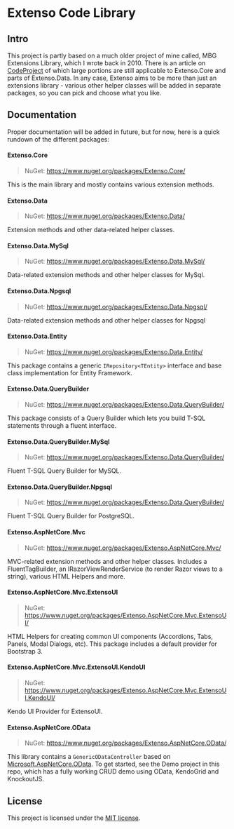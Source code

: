 
# Extenso Code Library

## Intro
This project is partly based on a much older project of mine called, MBG Extensions Library, which I wrote back in 2010. There is an article on [CodeProject](https://www.codeproject.com/Articles/116940/MBG-Extensions-Library) of which large portions are still applicable to Extenso.Core and parts of Extenso.Data. In any case, Extenso aims to be more than just an extensions library - various other helper classes will be added in separate packages, so you can pick and choose what you like.

## Documentation
Proper documentation will be added in future, but for now, here is a quick rundown of the different packages:

#### Extenso.Core
> NuGet: https://www.nuget.org/packages/Extenso.Core/

This is the main library and mostly contains various extension methods.

#### Extenso.Data
> NuGet: https://www.nuget.org/packages/Extenso.Data/

Extension methods and other data-related helper classes.

#### Extenso.Data.MySql
> NuGet: https://www.nuget.org/packages/Extenso.Data.MySql/

Data-related extension methods and other helper classes for MySql.

#### Extenso.Data.Npgsql
> NuGet: https://www.nuget.org/packages/Extenso.Data.Npgsql/

Data-related extension methods and other helper classes for Npgsql

#### Extenso.Data.Entity
> NuGet: https://www.nuget.org/packages/Extenso.Data.Entity/

This package contains a generic `IRepository<TEntity>` interface and base class implementation for Entity Framework.

#### Extenso.Data.QueryBuilder
> NuGet: https://www.nuget.org/packages/Extenso.Data.QueryBuilder/

This package consists of a Query Builder which lets you build T-SQL statements through a fluent interface.

#### Extenso.Data.QueryBuilder.MySql
> NuGet: https://www.nuget.org/packages/Extenso.Data.QueryBuilder/

Fluent T-SQL Query Builder for MySQL.

#### Extenso.Data.QueryBuilder.Npgsql
> NuGet: https://www.nuget.org/packages/Extenso.Data.QueryBuilder/

Fluent T-SQL Query Builder for PostgreSQL.

#### Extenso.AspNetCore.Mvc
> NuGet: https://www.nuget.org/packages/Extenso.AspNetCore.Mvc/

MVC-related extension methods and other helper classes. Includes a FluentTagBuilder, an IRazorViewRenderService (to render Razor views to a string), various HTML Helpers and more.

#### Extenso.AspNetCore.Mvc.ExtensoUI
> NuGet: https://www.nuget.org/packages/Extenso.AspNetCore.Mvc.ExtensoUI/

HTML Helpers for creating common UI components (Accordions, Tabs, Panels, Modal Dialogs, etc). This package includes a default provider for Bootstrap 3.

#### Extenso.AspNetCore.Mvc.ExtensoUI.KendoUI
> NuGet: https://www.nuget.org/packages/Extenso.AspNetCore.Mvc.ExtensoUI.KendoUI/

Kendo UI Provider for ExtensoUI.

#### Extenso.AspNetCore.OData
> NuGet: https://www.nuget.org/packages/Extenso.AspNetCore.OData/

This library contains a `GenericODataController` based on [Microsoft.AspNetCore.OData](https://github.com/OData/Webapi/tree/feature/netcore). To get started, see the Demo project in this repo, which has a fully working CRUD demo using OData, KendoGrid and KnockoutJS.

## License

This project is licensed under the [MIT license](LICENSE.txt).
